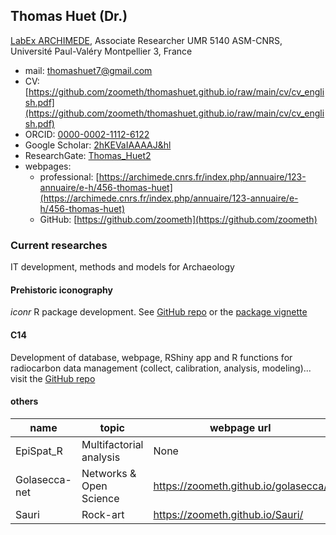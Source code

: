 ## Thomas Huet (Dr.)

[LabEx ARCHIMEDE](https://archimede.cnrs.fr/), Associate Researcher UMR 5140 ASM-CNRS, Université Paul-Valéry Montpellier 3, France

* mail: [thomashuet7@gmail.com](thomashuet7@gmail.com)
* CV: [https://github.com/zoometh/thomashuet.github.io/raw/main/cv/cv_english.pdf](https://github.com/zoometh/thomashuet.github.io/raw/main/cv/cv_english.pdf)
* ORCID: [0000-0002-1112-6122](https://orcid.org/0000-0002-1112-6122)
* Google Scholar: [2hKEVaIAAAAJ&hl](https://scholar.google.fr/citations?user=2hKEVaIAAAAJ&hl=en&oi=sra)
* ResearchGate: [Thomas_Huet2](https://www.researchgate.net/profile/Thomas_Huet2)
* webpages:
  + professional: [https://archimede.cnrs.fr/index.php/annuaire/123-annuaire/e-h/456-thomas-huet](https://archimede.cnrs.fr/index.php/annuaire/123-annuaire/e-h/456-thomas-huet)
  + GitHub: [https://github.com/zoometh](https://github.com/zoometh)

### Current researches

IT development, methods and models for Archaeology

#### Prehistoric iconography

*iconr* R package development. See [GitHub repo](https://github.com/zoometh/iconr#iconr-package-modeling-prehistoric-iconography-) or the [package vignette](https://zoometh.github.io/iconr/vignettes/)

#### C14

Development of database, webpage, RShiny app and R functions for radiocarbon data management (collect, calibration, analysis, modeling)... visit the [GitHub repo](https://github.com/zoometh/C14#c14)

#### others

| name              | topic                   | webpage url                                                          | app url                                                |
|-------------------|-------------------------|----------------------------------------------------------------------|--------------------------------------------------------|
| EpiSpat_R         | Multifactorial analysis | None                                                                 | https://epispat.shinyapps.io/analyses_mult_5/          |                         
| Golasecca-net     | Networks & Open Science | https://zoometh.github.io/golasecca/                                 | None                                                   |
| Sauri             | Rock-art                | https://zoometh.github.io/Sauri/                                     | None
